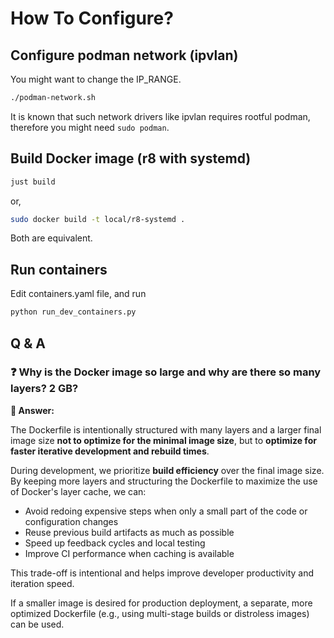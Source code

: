 # How To Configure?

## Configure podman network (ipvlan)

You might want to change the IP_RANGE.

```bash
./podman-network.sh
```

It is known that such network drivers like ipvlan requires rootful podman,
therefore you might need `sudo podman`.

## Build Docker image (r8 with systemd)

```bash
just build
```

or,

```bash
sudo docker build -t local/r8-systemd .
```

Both are equivalent.

## Run containers

Edit containers.yaml file, and run

```bash
python run_dev_containers.py
```

## Q & A

### ❓ Why is the Docker image so large and why are there so many layers? 2 GB?

**💬 Answer:**

The Dockerfile is intentionally structured with many layers and a larger final image size **not to optimize for the minimal image size**, but to **optimize for faster iterative development and rebuild times**.

During development, we prioritize **build efficiency** over the final image size. By keeping more layers and structuring the Dockerfile to maximize the use of Docker's layer cache, we can:

- Avoid redoing expensive steps when only a small part of the code or configuration changes
- Reuse previous build artifacts as much as possible
- Speed up feedback cycles and local testing
- Improve CI performance when caching is available

This trade-off is intentional and helps improve developer productivity and iteration speed.

If a smaller image is desired for production deployment, a separate, more optimized Dockerfile (e.g., using multi-stage builds or distroless images) can be used.
